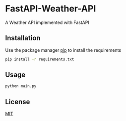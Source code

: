# FastAPI-Weather-API

A Weather API implemented with FastAPI

## Installation

Use the package manager [pip](https://pip.pypa.io/en/stable/) to install the requirements
```bash
pip install -r requirements.txt
```

## Usage
```python
python main.py
```

## License
[MIT](https://choosealicense.com/licenses/mit/)
